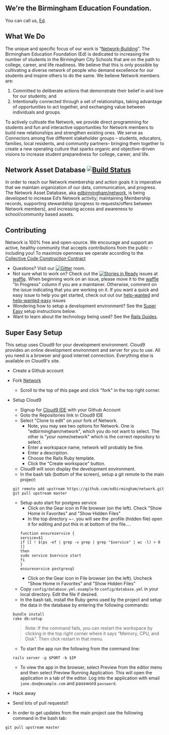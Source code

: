 ## We're the Birmingham Education Foundation.
You can call us, [Ed](http://edbirmingham.org).

## What We Do
The unique and specific focus of our work is “[Network-Building](https://www.youtube.com/watch?v=OI0qip6XlZc)”. The Birmingham Education Foundation (Ed) is dedicated to increasing the number of students in the Birmingham City Schools that are on the path to college, career, and life readiness. We believe that this is only possible by cultivating a diverse network of people who demand excellence for our students and inspire others to do the same. We believe Network members are:

1. Committed to deliberate actions that demonstrate their belief in and love for our students; and
2. Intentionally connected through a set of relationships, taking advantage of opportunities to act together, 
and exchanging value between individuals and groups. 

To actively cultivate the Network, we provide direct programming for students and fun and interactive opportunities for Network members to build new relationships and strengthen existing ones. We serve as Connectors among five different stakeholder groups – students, educators, families, local residents, and community partners– bringing them together to create a new operating culture that sparks organic and objective-driven visions to increase student preparedness for college, career, and life.

## Network Asset Database [![Build Status](https://travis-ci.org/edbirmingham/network.svg)](https://travis-ci.org/edbirmingham/network)
In order to reach our Network membership and action goals it is imperative that we maintain organization of our data, communication, and progress. The Network Asset Database, aka [edbirmingham/network](https://github.com/edbirmingham/network), is being developed to increase Ed’s Network activity; maintaining Membership records, supporting stewardship (progress to requests/offers between Network members), and increasing access and awareness to school/community based assets.

## Contributing
Network is 100% free and open-source. We encourage and support an active, healthy community that accepts contributions from the public – including you!  To maximize openness we operate according to the [Collective Code Construction Contract](c4.md)
* Questions? Visit our [![Gitter](https://badges.gitter.im/Join%20Chat.svg)](https://gitter.im/edbirmingham/network?utm_source=badge&utm_medium=badge&utm_campaign=pr-badge) room.
* Not sure what to work on?  Check out the [![Stories in Ready](https://badge.waffle.io/edbirmingham/network.svg?label=ready&title=Ready)](http://waffle.io/edbirmingham/network) issues at [waffle](https://waffle.io/edbirmingham/network).  When beginning work on an issue, please move it to the [waffle](https://waffle.io/edbirmingham/network) "In Progress" column if you are a maintainer.  Otherwise, comment on the issue indicating that you are working on it. If you want a quick and easy issue to help you get started, check out out our [help-wanted](https://waffle.io/edbirmingham/network?label=help-wanted) and [help-wanted-easy](https://waffle.io/edbirmingham/network?label=help-wanted-easy) issues
* Wondering how to setup a development environment?  See the [Super Easy](#super-easy-setup) setup instructions below.
* Want to learn about the technology being used?  See the [Rails Guides](http://guides.rubyonrails.org/).

## Super Easy Setup
This setup uses Cloud9 for your development environment.  Cloud9 provides an online development environment and server for you to use.  All you need is a browser and good internet connection.  Everything else is available on Cloud9's site.
* Create a Github account
* Fork [Network](https://github.com/edbirmingham/network)
  * Scroll to the top of this page and click "fork" in the top right corner. 
* Setup Cloud9
  * Signup for [Cloud9 IDE](http://c9.io) with your Github Account
  * Goto the Repositories link in Cloud9 IDE
  * Select "Clone to edit" on *your* fork of Network.
    * Note, you may see two options for Network.  One is "edbirmingham/network", which you do not want to select.  The other is "*your name*/network" which is the correct repository to select.
    * Enter a workspace name, network will probably be fine.
    * Enter a description.
    * Choose the Rails Ruby template.
    * Click the "Create workspace" button.
  * Cloud9 will soon display the development environment.
  * In the bash tab (bottom of the screen), setup a git remote to the main project:
  ```
  git remote add upstream https://github.com/edbirmingham/network.git
  git pull upstream master
  ```
  * Setup auto start for postgres service
    * Click on the Gear icon in File browser (on the left). Check "Show Home in Favorites" and "Show Hidden Files"
    * In the top directory ~-. you will see the .profile (hidden file) open it for editing and put this in at bottom of the file....
    ```
    function ensureservice {
    service=$1
    if [[ ! $(ps -ef | grep -v grep | grep "$service" | wc -l) > 0 ]]
    then
    sudo service $service start
    fi
    }
    ensureservice postgresql
    ```
    * Click on the Gear icon in File browser (on the left). Uncheck "Show Home in Favorites" and "Show Hidden Files"
  * Copy `config/database.yml.example` to `config/database.yml` in your local directory. Edit the file if desired.
  * In the bash tab, install the Ruby gems used by the project and setup the data in the database by entering the following commands:
  ```
  bundle install
  rake db:setup
  ```
  > Note: If the command fails, you can restart the workspace by clicking in the top right corner where it says "Memory, CPU, and Disk". Then click restart in that menu. 

  * To start the app run the following from the command line:
  ```
  rails server -p $PORT -b $IP
  ```
  * To view the app in the browser, select Preview from the editor menu and then select Preview Running Application.  This will open the application in a tab of the editor.  Log into the application with email `jane.doe@example.com` and password `password`.
* Hack away
* Send lots of pull requests!!
* In order to get updates from the main project use the following command in the bash tab:
```
git pull upstream master
```
